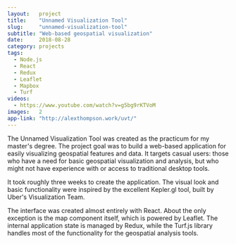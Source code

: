 ```yaml
---
layout:   project
title:    "Unnamed Visualization Tool"
slug:     "unnamed-visualization-tool"
subtitle: "Web-based geospatial visualization"
date:     2018-08-28
category: projects
tags:
  - Node.js
  - React
  - Redux
  - Leaflet
  - Mapbox
  - Turf
videos:
  - https://www.youtube.com/watch?v=g5bg9rKTVoM
images:   2
app-link: "http://alexthompson.work/uvt/"
---
```

The Unnamed Visualization Tool was created as the practicum for my master's degree. The project goal was to build a web-based application for easily visualizing geospatial features and data. It targets casual users: those who have a need for basic geospatial visualization and analysis, but who might not have experience with or access to traditional desktop tools.

It took roughly three weeks to create the application. The visual look and basic functionality were inspired by the excellent Kepler.gl tool, built by Uber's Visualization Team.

The interface was created almost entirely with React. About the only exception is the map component itself, which is powered by Leaflet. The internal application state is managed by Redux, while the Turf.js library handles most of the functionality for the geospatial analysis tools.